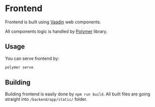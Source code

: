 # Frontend

Frontend is built using [Vaadin](https://vaadin.com/) web components. 

All components logic is handled by [Polymer](https://www.polymer-project.org/) library.

## Usage

You can serve frontend by:
```bash
polymer serve
```

## Building

Building frontend is easily done by `npm run build`. All built files are going straight into `/backend/app/static/` folder.